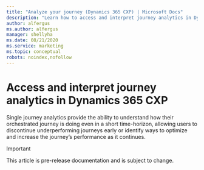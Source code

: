 ```yaml
---
title: "Analyze your journey (Dynamics 365 CXP) | Microsoft Docs"
description: "Learn how to access and interpret journey analytics in Dynamics 365 CXP."
author: alfergus
ms.author: alfergus
manager: shellyha
ms.date: 08/21/2020
ms.service: marketing
ms.topic: conceptual
robots: noindex,nofollow
---
```


# Access and interpret journey analytics in Dynamics 365 CXP

Single journey analytics provide the ability to understand how their orchestrated journey is doing even in a short time-horizon, allowing users to discontinue underperforming journeys early or identify ways to optimize and increase the journey’s performance as it continues.

> [!IMPORTANT]
> This article is pre-release documentation and is subject to change.